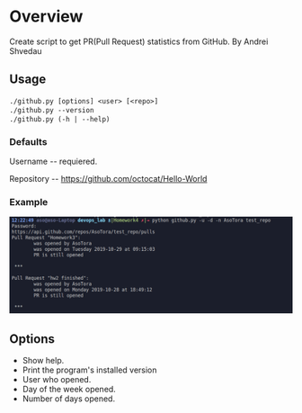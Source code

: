 # Overview
Create script to get PR(Pull Request) statistics from GitHub. By Andrei Shvedau

## Usage
``` 
./github.py [options] <user> [<repo>] 
./github.py --version 
./github.py (-h | --help)
```

### Defaults
Username -- requiered.

Repository -- https://github.com/octocat/Hello-World

### Example
![img1](usage.png)

## Options

- Show help. 
- Print the program's installed version  
- User who opened. 
- Day of the week opened.
- Number of days opened. 

